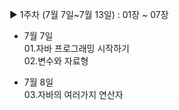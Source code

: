▶︎ 1주차 (7월 7일~7월 13일) 
    : 01장 ~ 07장

 - 7월 7일   
     01.자바 프로그래밍 시작하기  
     02.변수와 자료형

 - 7월 8일  
     03.자바의 여러가지 연산자

